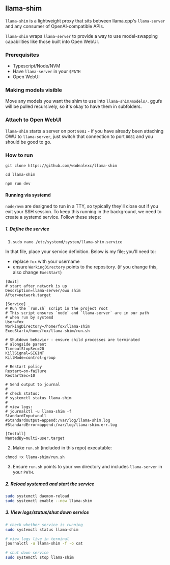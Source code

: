 ## llama-shim

`llama-shim` is a lightweight proxy that sits between llama.cpp's `llama-server` and any consumer of OpenAI-compatible APIs.

`llama-shim` wraps `llama-server` to provide a way to use model-swapping capabilities like those built into Open WebUI.

### Prerequisites

* Typescript/Node/NVM
* Have `llama-server` in your `$PATH`
* Open WebUI

### Making models visible

Move any models you want the shim to use into `llama-shim/models/`. ggufs will be pulled recursively, so it's okay to have them in subfolders.

### Attach to Open WebUI

`llama-shim` starts a server on port `8081` - if you have already been attaching OWU to `llama-server`, just switch that connection to port `8081` and you should be good to go.

### How to run

```
git clone https://github.com/wadealexc/llama-shim

cd llama-shim

npm run dev
```

#### Running via systemd

`node/nvm` are designed to run in a TTY, so typically they'll close out if you exit your SSH session. To keep this running in the background, we need to create a systemd service. Follow these steps:

##### 1. Define the service

1. `sudo nano /etc/systemd/system/llama-shim.service`

In that file, place your service definition. Below is my file; you'll need to:
- replace `fox` with your username
- ensure `WorkingDirectory` points to the repository. (if you change this, also change `ExecStart`)


```
[Unit]
# start after network is up
Description=llama-server/owu shim
After=network.target

[Service]
# Run the `run.sh` script in the project root
# This script ensures `node` and `llama-server` are in our path
# when run by systemd
User=fox
WorkingDirectory=/home/fox/llama-shim
ExecStart=/home/fox/llama-shim/run.sh

# Shutdown behavior - ensure child processes are terminated
# alongside parent
TimeoutStopSec=20
KillSignal=SIGINT
KillMode=control-group

# Restart policy
Restart=on-failure
RestartSec=10

# Send output to journal
#
# check status:
# systemctl status llama-shim
#
# view logs:
# journalctl -u llama-shim -f
StandardInput=null
#StandardOutput=append:/var/log/llama-shim.log
#StandardError=append:/var/log/llama-shim.err.log

[Install]
WantedBy=multi-user.target
```

2. Make `run.sh` (included in this repo) executable:

`chmod +x llama-shim/run.sh`

3. Ensure `run.sh` points to your `nvm` directory and includes `llama-server` in your `PATH`.

##### 2. Reload systemctl and start the service

```sh
sudo systemctl daemon-reload
sudo systemctl enable --now llama-shim
```

##### 3. View logs/status/shut down service

```sh
# check whether service is running
sudo systemctl status llama-shim

# view logs live in terminal
journalctl -u llama-shim -f -o cat

# shut down service
sudo systemctl stop llama-shim
```